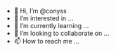 - 👋 Hi, I’m @conyss
- 👀 I’m interested in ...
- 🌱 I’m currently learning ...
- 💞️ I’m looking to collaborate on ...
- 📫 How to reach me ...

<!---
conyss/conyss is a ✨ special ✨ repository because its `README.md` (this file) appears on your GitHub profile.
You can click the Preview link to take a look at your changes.
--->
